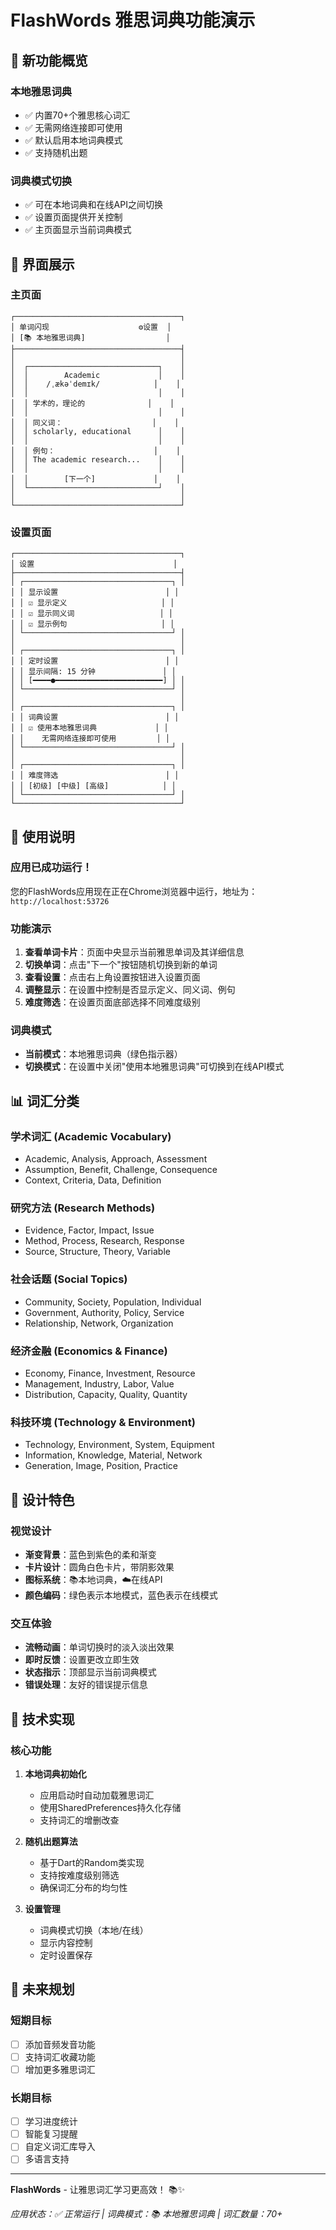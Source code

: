 # FlashWords 雅思词典功能演示

## 🎯 新功能概览

### 本地雅思词典
- ✅ 内置70+个雅思核心词汇
- ✅ 无需网络连接即可使用
- ✅ 默认启用本地词典模式
- ✅ 支持随机出题

### 词典模式切换
- ✅ 可在本地词典和在线API之间切换
- ✅ 设置页面提供开关控制
- ✅ 主页面显示当前词典模式

## 📱 界面展示

### 主页面
```
┌─────────────────────────────────────┐
│ 单词闪现                    ⚙️设置  │
│ [📚 本地雅思词典]                  │
├─────────────────────────────────────┤
│                                     │
│  ┌─────────────────────────────┐    │
│  │        Academic             │    │
│  │    /ˌækəˈdemɪk/            │    │
│  │                             │    │
│  │ 学术的，理论的              │    │
│  │                             │    │
│  │ 同义词：                    │    │
│  │ scholarly, educational      │    │
│  │                             │    │
│  │ 例句：                      │    │
│  │ The academic research...    │    │
│  │                             │    │
│  │        [下一个]             │    │
│  └─────────────────────────────┘    │
│                                     │
└─────────────────────────────────────┘
```

### 设置页面
```
┌─────────────────────────────────────┐
│ 设置                               │
├─────────────────────────────────────┤
│ ┌─────────────────────────────────┐ │
│ │ 显示设置                        │ │
│ │ ☑️ 显示定义                     │ │
│ │ ☑️ 显示同义词                   │ │
│ │ ☑️ 显示例句                     │ │
│ └─────────────────────────────────┘ │
│                                     │
│ ┌─────────────────────────────────┐ │
│ │ 定时设置                        │ │
│ │ 显示间隔: 15 分钟               │ │
│ │ [━━━━●━━━━━━━━━━━━━━━━━━━━━━━━] │ │
│ └─────────────────────────────────┘ │
│                                     │
│ ┌─────────────────────────────────┐ │
│ │ 词典设置                        │ │
│ │ ☑️ 使用本地雅思词典             │ │
│ │    无需网络连接即可使用         │ │
│ └─────────────────────────────────┘ │
│                                     │
│ ┌─────────────────────────────────┐ │
│ │ 难度筛选                        │ │
│ │ [初级] [中级] [高级]            │ │
│ └─────────────────────────────────┘ │
└─────────────────────────────────────┘
```

## 🚀 使用说明

### 应用已成功运行！
您的FlashWords应用现在正在Chrome浏览器中运行，地址为：`http://localhost:53726`

### 功能演示
1. **查看单词卡片**：页面中央显示当前雅思单词及其详细信息
2. **切换单词**：点击"下一个"按钮随机切换到新的单词
3. **查看设置**：点击右上角设置按钮进入设置页面
4. **调整显示**：在设置中控制是否显示定义、同义词、例句
5. **难度筛选**：在设置页面底部选择不同难度级别

### 词典模式
- **当前模式**：本地雅思词典（绿色指示器）
- **切换模式**：在设置中关闭"使用本地雅思词典"可切换到在线API模式

## 📊 词汇分类

### 学术词汇 (Academic Vocabulary)
- Academic, Analysis, Approach, Assessment
- Assumption, Benefit, Challenge, Consequence
- Context, Criteria, Data, Definition

### 研究方法 (Research Methods)
- Evidence, Factor, Impact, Issue
- Method, Process, Research, Response
- Source, Structure, Theory, Variable

### 社会话题 (Social Topics)
- Community, Society, Population, Individual
- Government, Authority, Policy, Service
- Relationship, Network, Organization

### 经济金融 (Economics & Finance)
- Economy, Finance, Investment, Resource
- Management, Industry, Labor, Value
- Distribution, Capacity, Quality, Quantity

### 科技环境 (Technology & Environment)
- Technology, Environment, System, Equipment
- Information, Knowledge, Material, Network
- Generation, Image, Position, Practice

## 🎨 设计特色

### 视觉设计
- **渐变背景**：蓝色到紫色的柔和渐变
- **卡片设计**：圆角白色卡片，带阴影效果
- **图标系统**：📚本地词典，☁️在线API
- **颜色编码**：绿色表示本地模式，蓝色表示在线模式

### 交互体验
- **流畅动画**：单词切换时的淡入淡出效果
- **即时反馈**：设置更改立即生效
- **状态指示**：顶部显示当前词典模式
- **错误处理**：友好的错误提示信息

## 🔧 技术实现

### 核心功能
1. **本地词典初始化**
   - 应用启动时自动加载雅思词汇
   - 使用SharedPreferences持久化存储
   - 支持词汇的增删改查

2. **随机出题算法**
   - 基于Dart的Random类实现
   - 支持按难度级别筛选
   - 确保词汇分布的均匀性

3. **设置管理**
   - 词典模式切换（本地/在线）
   - 显示内容控制
   - 定时设置保存

## 🔮 未来规划

### 短期目标
- [ ] 添加音频发音功能
- [ ] 支持词汇收藏功能
- [ ] 增加更多雅思词汇

### 长期目标
- [ ] 学习进度统计
- [ ] 智能复习提醒
- [ ] 自定义词汇库导入
- [ ] 多语言支持

---

**FlashWords** - 让雅思词汇学习更高效！ 📚✨

*应用状态：✅ 正常运行 | 词典模式：📚 本地雅思词典 | 词汇数量：70+*
